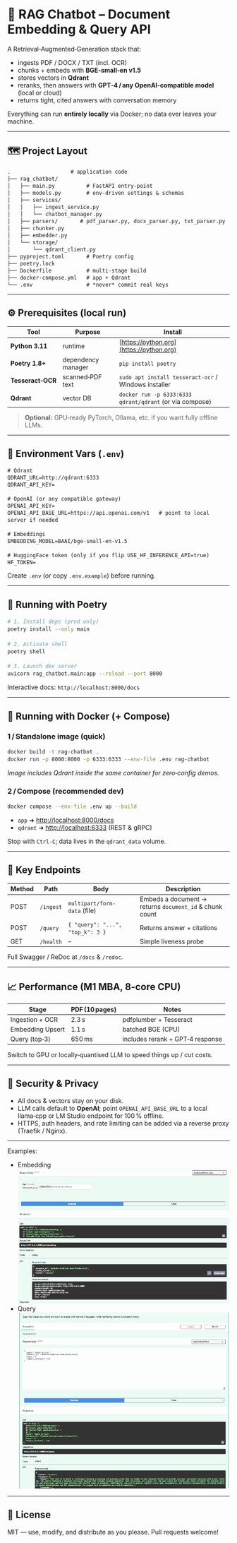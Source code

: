 # 🤖 RAG Chatbot – Document Embedding & Query API

A Retrieval‑Augmented‑Generation stack that:

* ingests PDF / DOCX / TXT (incl. OCR)
* chunks + embeds with **BGE‑small‑en v1.5**
* stores vectors in **Qdrant**
* reranks, then answers with **GPT‑4 / any OpenAI‑compatible model** (local or cloud)
* returns tight, cited answers with conversation memory

Everything can run **entirely locally** via Docker; no data ever leaves your machine.

---

## 🗺️ Project Layout

```
.                   # application code
├── rag_chatbot/
│   ├── main.py          # FastAPI entry‑point
│   ├── models.py        # env‑driven settings & schemas
│   ├── services/
│   │   ├── ingest_service.py
│   │   └── chatbot_manager.py
│   ├── parsers/       # pdf_parser.py, docx_parser.py, txt_parser.py
│   ├── chunker.py
│   ├── embedder.py
│   └── storage/
│       └── qdrant_client.py
├── pyproject.toml       # Poetry config
├── poetry.lock
├── Dockerfile           # multi‑stage build
├── docker-compose.yml   # app + Qdrant
└── .env                 # *never* commit real keys
```

---

## ⚙️ Prerequisites (local run)

| Tool              | Purpose            | Install                                                  |
| ----------------- | ------------------ | -------------------------------------------------------- |
| **Python 3.11**   | runtime            | [https://python.org](https://python.org)                 |
| **Poetry 1.8+**   | dependency manager | `pip install poetry`                                     |
| **Tesseract‑OCR** | scanned‑PDF text   | `sudo apt install tesseract-ocr` / Windows installer     |
| **Qdrant**        | vector DB          | `docker run -p 6333:6333 qdrant/qdrant` (or via compose) |

> **Optional:** GPU‑ready PyTorch, Ollama, etc. if you want fully offline LLMs.

---

## 🔑 Environment Vars (`.env`)

```dotenv
# Qdrant
QDRANT_URL=http://qdrant:6333
QDRANT_API_KEY=

# OpenAI (or any compatible gateway)
OPENAI_API_KEY=
OPENAI_API_BASE_URL=https://api.openai.com/v1   # point to local server if needed

# Embeddings
EMBEDDING_MODEL=BAAI/bge-small-en-v1.5

# HuggingFace token (only if you flip USE_HF_INFERENCE_API=true)
HF_TOKEN=
```

Create `.env` (or copy `.env.example`) before running.

---

## 🐍 Running with Poetry

```bash
# 1. Install deps (prod only)
poetry install --only main

# 2. Activate shell
poetry shell

# 3. Launch dev server
uvicorn rag_chatbot.main:app --reload --port 8000
```

Interactive docs: `http://localhost:8000/docs`

---

## 🐳 Running with Docker (+ Compose)

### 1 / Standalone image (quick)

```bash
docker build -t rag-chatbot .
docker run -p 8000:8000 -p 6333:6333 --env-file .env rag-chatbot
```

*Image includes Qdrant inside the same container for zero‑config demos.*

### 2 / Compose (recommended dev)

```bash
docker compose --env-file .env up --build
```

* `app` ➜ [http://localhost:8000/docs](http://localhost:8000/docs)
* `qdrant` ➜ [http://localhost:6333](http://localhost:6333) (REST & gRPC)

Stop with `Ctrl‑C`; data lives in the `qdrant_data` volume.

---

## 🚀 Key Endpoints

| Method | Path      | Body                             | Description                                             |
| ------ | --------- | -------------------------------- | ------------------------------------------------------- |
| POST   | `/ingest` | `multipart/form-data` (file)     | Embeds a document → returns `document_id` & chunk count |
| POST   | `/query`  | `{ "query": "...", "top_k": 3 }` | Returns answer + citations                              |
| GET    | `/health` | –                                | Simple liveness probe                                   |

Full Swagger / ReDoc at `/docs` & `/redoc`.

---

## 📈 Performance (M1 MBA, 8‑core CPU)

| Stage            | PDF (10 pages) | Notes                            |
| ---------------- | -------------- | -------------------------------- |
| Ingestion + OCR  | 2.3 s          | pdfplumber + Tesseract           |
| Embedding Upsert | 1.1 s          | batched BGE (CPU)                |
| Query (top‑3)    | 650 ms         | includes rerank + GPT‑4 response |

Switch to GPU or locally‑quantised LLM to speed things up / cut costs.

---

## 🔐 Security & Privacy

* All docs & vectors stay on your disk.
* LLM calls default to **OpenAI**; point `OPENAI_API_BASE_URL` to a local llama‑cpp or LM Studio endpoint for 100 % offline.
* HTTPS, auth headers, and rate limiting can be added via a reverse proxy (Traefik / Nginx).

---
Examples:
- Embedding
![alt text](image.png)
- Query
![alt text](image-1.png)
---
## 📄 License

MIT — use, modify, and distribute as you please. Pull requests welcome!
